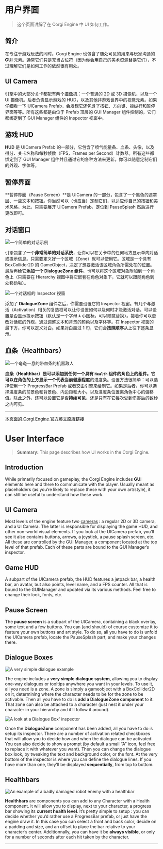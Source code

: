 # 用户界面

> 这个页面讲解了在 Corgi Engine 中 UI 如何工作。

## 简介

在专注于游戏玩法的同时，Corgi Engine 也包含了随处可见的用来与玩家沟通的 **GUI** 元素。通常它们只是充当占位符（因为你会用自己的美术资源替换它们），不过理解它们是如何工作的依然很有用处。

## UI Camera

引擎中的大部分关卡都配有两个[摄像机](https://github.com/Caizc/corgi-engine-docs/blob/master/3.General/3-9.%E6%91%84%E5%83%8F%E6%9C%BA.md)：一个普通的 2D 或 3D 摄像机，以及一个 UI 摄像机。后者负责显示游戏的 HUD，以及其他非游戏世界中的视觉元素。如果仔细看一下 UICamera Prefab，会发现它还包含了按钮、方向键、操纵杆和暂停界面等等。所有这些都是由位于 Prefab 顶层的 GUI Manager 组件控制的，它们都绑定到了 GUI Manager 组件的 Inspector 视窗中。

## 游戏 HUD

**HUD** 是 UICamera Prefab 的一部分，它包含了喷气能量条、血条、头像，以及得分、关卡名称和每秒帧数（FPS，Frames per Second）计数器。所有这些都绑定到了 GUI Manager 组件并且通过它的各种方法来更新。你可以随意定制它们的外观、字体等。

## 暂停界面

**暂停界面（Pause Screen）**是 UICamera 的一部分，包含了一个黑色的遮罩层、一些文本和按钮。你当然可以（也应当）定制它们，以适应你自己的按钮和美术风格。为此，只需要展开 UICamera Prefab，定位到 PauseSplash 然后进行更改即可。

## 对话窗口

![一个简单的对话示例](media/15014817559889.jpg)

引擎包含了一个**非常简单的对话系统**，让你可以在关卡中的任何地方显示单向对话或提示信息。只需要定义好一个区域（Zone）就可以使用它。区域是一个具有 BoxCollider2D 的 GameObject，决定了想要激活该区域角色所需处在的位置。最后再给它**添加一个 DialogueZone 组件**。也可以将这个区域对象附加到一个角色上（只需要在 Hierarchy 视图中将它嵌套在角色对象下，它就可以跟随角色到处移动啦）。

![一个对话框的 Inspector 视窗](media/15014825032837.jpg)

添加了 **DialogueZone** 组件之后，你需要设置它的 Inspector 视窗。有几个与激活（Activation）相关的复选框可以让你设置如何以及何时才能激活对话。可以设置是否显示提示按钮（默认是一个字母 `A` 小图标，可以随意替换）。接着你可以更改对话框的外观，通过调整文本和背景的颜色以及字体等。在 Inspector 视窗的最下方，你可以定义对白。如果对白超过 1 句，它们会**按照顺序**从上往下逐条显示。

## 血条（Healthbars）

![一个奄奄一息的带血条的机器敌人](media/15014835521919.jpg)

**血条（Healthbar）**是可以添加到任何一个具有 `Health` 组件的角色上的组件。它可以在角色的上方显示一个代表**当前健康程度**的进度条。设置方法很简单：可以选择使用一个 ProgressBar Prefab 或者交由引擎来绘制它。如果是后者，你可以选择进度条的前景色和背景色、内边距和大小，以及进度条位置离角色中心的偏移值。除此之外，还可以设置它是否**持续可见**，还是只有在它每次受到伤害后的数秒之内可见。

-------

[本页面的 Corgi Engine 官方英文原版链接](http://corgi-engine-docs.moremountains.com/ui.html)

# User Interface

> **Summary:** This page describes how UI works in the Corgi Engine.

## Introduction

While primarily focused on gameplay, the Corgi Engine includes **GUI** elements here and there to communicate with the player. Usually meant as placeholders (as you’re likely to replace these with your own art/style), it can still be useful to understand how these work.

## UI Camera

Most levels of the engine feature two [cameras](http://corgi-engine-docs.moremountains.com/cameras.html) : a regular 2D or 3D camera, and a UI Camera. The latter is responsible for displaying the game HUD, and other non-world visual elements. If you look at the UICamera prefab, you’ll see it also contains buttons, arrows, a joystick, a pause splash screen, etc. All these are controlled by the GUI Manager, a component located at the top level of that prefab. Each of these parts are bound to the GUI Manager’s inspector.

## Game HUD

A subpart of the UICamera prefab, the HUD features a jetpack bar, a health bar, an avatar, but also points, level name, and a FPS counter. All that is bound to the GUIManager and updated via its various methods. Feel free to change their look, fonts, etc.

## Pause Screen

The **pause screen** is a subpart of the UICamera, containing a black overlay, some text and a few buttons. You can (and should) of course customize it to feature your own buttons and art style. To do so, all you have to do is unfold the UICamera prefab, locate the PauseSplash part, and make your changes there.

## Dialogue Boxes

![A very simple dialogue example](media/15014817559889.jpg)

The engine includes a **very simple dialogue system**, allowing you to display one-way dialogues or tooltips anywhere you want in your levels. To use it, all you need is a zone. A zone is simply a gameobject with a BoxCollider2D on it, determining where the character needs to be for the zone to be activable. Then all you have to do is **add a DialogueZone component** to it. That zone can also be attached to a character (just nest it under your character in your hierarchy and it’ll follow it around).

![A look at a Dialogue Box' inspector](media/15014825032837.jpg)

Once the **DialogueZone** component has been added, all you have to do is setup its inspector. There are a number of activation related checkboxes that will allow you to decide how and when the dialogue can be activated. You can also decide to show a prompt (by default a small “A” icon, feel free to replace it with whatever you want). Then you can change the dialogue box look, by tweaking the text and background color, or the font. At the very bottom of the inspector is where you can define the dialogue lines. If you have more than one, they’ll be displayed **sequentially**, from top to bottom.

## Healthbars

![An example of a badly damaged robot enemy with a healthbar](media/15014835521919.jpg)

**Healthbars** are components you can add to any Character with a Health component. It will allow you to display, next to your character, a progress bar showing its **current health level**. It’s pretty simple to setup : you can decide whether you’d rather use a ProgressBar prefab, or just have the engine draw it. In this case you can select a front and back color, decide on a padding and size, and an offset to place the bar relative to your character’s center. Additionnally, you can have it be **always visible**, or only for a number of seconds after each hit taken by the character.

-------

